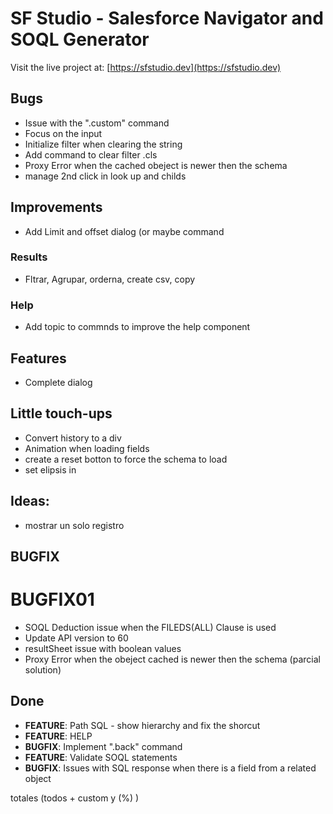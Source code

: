 # SF Studio - Salesforce Navigator and SOQL Generator

Visit the live project at: [https://sfstudio.dev](https://sfstudio.dev)

## Bugs

- Issue with the ".custom" command
- Focus on the input
- Initialize filter when clearing the string
- Add command to clear filter .cls
- Proxy Error when the cached obeject is newer then the schema
- manage 2nd click in look up and childs

## Improvements

- Add Limit and offset dialog (or maybe command

### Results

- Fltrar, Agrupar, orderna, create csv, copy

### Help

- Add topic to commnds to improve the help component

## Features

- Complete dialog

## Little touch-ups

- Convert history to a div
- Animation when loading fields
- create a reset botton to force the schema to load
- set elipsis in

## Ideas:

- mostrar un solo registro

## BUGFIX

# BUGFIX01

- SOQL Deduction issue when the FILEDS(ALL) Clause is used
- Update API version to 60
- resultSheet issue with boolean values
- Proxy Error when the obeject cached is newer then the schema (parcial solution)

## Done

- **FEATURE**: Path SQL - show hierarchy and fix the shorcut
- **FEATURE**: HELP
- **BUGFIX**: Implement ".back" command
- **FEATURE**: Validate SOQL statements
- **BUGFIX**: Issues with SQL response when there is a field from a related object

totales (todos + custom y (%) )
